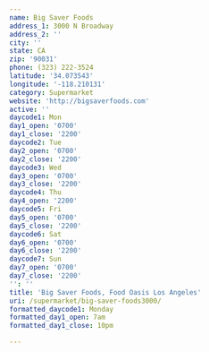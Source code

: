 ```yaml
---
name: Big Saver Foods
address_1: 3000 N Broadway
address_2: ''
city: ''
state: CA
zip: '90031'
phone: (323) 222-3524
latitude: '34.073543'
longitude: '-118.210131'
category: Supermarket
website: 'http://bigsaverfoods.com'
active: ''
daycode1: Mon
day1_open: '0700'
day1_close: '2200'
daycode2: Tue
day2_open: '0700'
day2_close: '2200'
daycode3: Wed
day3_open: '0700'
day3_close: '2200'
daycode4: Thu
day4_open: '2200'
daycode5: Fri
day5_open: '0700'
day5_close: '2200'
daycode6: Sat
day6_open: '0700'
day6_close: '2200'
daycode7: Sun
day7_open: '0700'
day7_close: '2200'
'': ''
title: 'Big Saver Foods, Food Oasis Los Angeles'
uri: /supermarket/big-saver-foods3000/
formatted_daycode1: Monday
formatted_day1_open: 7am
formatted_day1_close: 10pm

---
```

